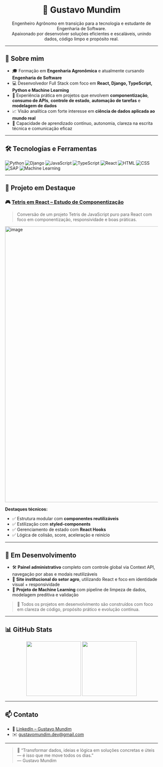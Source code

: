 <h1 align="center">🚀 Gustavo Mundim</h1>

<p align="center">
  Engenheiro Agrônomo em transição para a tecnologia e estudante de Engenharia de Software.<br/>
  Apaixonado por desenvolver soluções eficientes e escaláveis, unindo dados, código limpo e propósito real.
</p>

---

## 🧠 Sobre mim

- 🎓 Formação em **Engenharia Agronômica** e atualmente cursando **Engenharia de Software**
- 💻 Desenvolvedor Full Stack com foco em **React, Django, TypeScript, Python e Machine Learning**
- 🌱 Experiência prática em projetos que envolvem **componentização**, **consumo de APIs**, **controle de estado**, **automação de tarefas** e **modelagem de dados**
- 📈 Visão analítica com forte interesse em **ciência de dados aplicada ao mundo real**
- 🧠 Capacidade de aprendizado contínuo, autonomia, clareza na escrita técnica e comunicação eficaz

---

## 🛠️ Tecnologias e Ferramentas

![Python](https://img.shields.io/badge/Python-3776AB?style=for-the-badge&logo=python&logoColor=white)
![Django](https://img.shields.io/badge/Django-092E20?style=for-the-badge&logo=django&logoColor=white)
![JavaScript](https://img.shields.io/badge/JavaScript-F7DF1E?style=for-the-badge&logo=javascript&logoColor=black)
![TypeScript](https://img.shields.io/badge/TypeScript-3178C6?style=for-the-badge&logo=typescript&logoColor=white)
![React](https://img.shields.io/badge/React-61DAFB?style=for-the-badge&logo=react&logoColor=black)
![HTML](https://img.shields.io/badge/HTML5-E34F26?style=for-the-badge&logo=html5&logoColor=white)
![CSS](https://img.shields.io/badge/CSS3-1572B6?style=for-the-badge&logo=css3&logoColor=white)
![SAP](https://img.shields.io/badge/SAP-0FAAFF?style=for-the-badge&logo=sap&logoColor=white)
![Machine Learning](https://img.shields.io/badge/Machine%20Learning-brightgreen?style=for-the-badge&logo=scikit-learn)

---

## 🌟 Projeto em Destaque

### 🎮 [Tetris em React – Estudo de Componentização](https://github.com/GustavoMundim/react-tetris)
> Conversão de um projeto Tetris de JavaScript puro para React com foco em componentização, responsividade e boas práticas.

<img width="1468" height="909" alt="image" src="https://github.com/user-attachments/assets/5ecaf3dd-5947-429a-9a39-2a1b45d7f447" />


**Destaques técnicos:**

- ✅ Estrutura modular com **componentes reutilizáveis**
- ✅ Estilização com **styled-components**
- ✅ Gerenciamento de estado com **React Hooks**
- ✅ Lógica de colisão, score, aceleração e reinício

---

## 📌 Em Desenvolvimento

- 🛠️ **Painel administrativo** completo com controle global via Context API, navegação por abas e modais reutilizáveis  
- 🌿 **Site institucional do setor agro**, utilizando React e foco em identidade visual + responsividade  
- 🤖 **Projeto de Machine Learning** com pipeline de limpeza de dados, modelagem preditiva e validação

> 🧪 Todos os projetos em desenvolvimento são construídos com foco em clareza de código, propósito prático e evolução contínua.

---

## 📊 GitHub Stats

<p align="center">
  <img height="180em" src="https://github-readme-stats.vercel.app/api?username=gustavomundim&show_icons=true&theme=radical&include_all_commits=true&count_private=true"/>
  <img height="180em" src="https://github-readme-stats.vercel.app/api/top-langs/?username=gustavomundim&layout=compact&langs_count=8&theme=radical"/>
</p>

---

## 📫 Contato

- 💼 [LinkedIn – Gustavo Mundim](https://www.linkedin.com/in/gustavo-mundim97/)
- ✉️ gustavomundim.dev@gmail.com

---

> 💬 “Transformar dados, ideias e lógica em soluções concretas e úteis — é isso que me move todos os dias.”  
> — Gustavo Mundim
